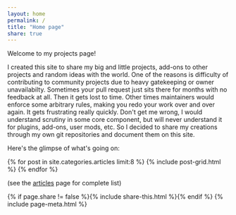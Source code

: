 ```yaml
---
layout: home
permalink: /
title: "Home page"
share: true
---
```


Welcome to my projects page!

I created this site to share my big and little projects, add-ons to other projects and random ideas with the world.
One of the reasons is difficulty of contributing to community projects due to heavy gatekeeping or owner unavailabilty. Sometimes your pull request just sits there for months with no feedback at all. Then it gets lost to time. Other times maintainers would enforce some arbitrary rules, making you redo your work over and over again. It gets frustrating really quickly. Don't get me wrong, I would understand scrutiny in some core component, but will never understand it for plugins, add-ons, user mods, etc.
So I decided to share my creations through my own git repositories and document them on this site.

Here's the glimpse of what's going on:

<div class="tiles">
{% for post in site.categories.articles limit:8 %}
	{% include post-grid.html %}
{% endfor %}
</div><!-- /.tiles -->

(see the [articles](/articles) page for complete list)


<footer class="page-footer">
{% if page.share != false %}{% include share-this.html %}{% endif %}
{% include page-meta.html %}
</footer><!-- /.footer -->

